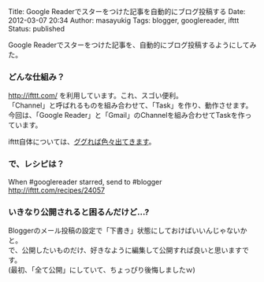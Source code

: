 Title: Google Readerでスターをつけた記事を自動的にブログ投稿する
Date: 2012-03-07 20:34
Author: masayukig
Tags: blogger, googlereader, ifttt
Status: published

Google
Readerでスターをつけた記事を、自動的にブログ投稿するようにしてみた。

### どんな仕組み？

<http://ifttt.com/> を利用しています。これ、スゴい便利。  
「Channel」と呼ばれるものを組み合わせて、「Task」を作り、動作させます。  
今回は、「Google
Reader」と「Gmail」のChannelを組み合わせてTaskを作っています。

ifttt自体については、[ググれば色々出てきます](https://www.google.co.jp/search?q=ifttt)。  

### で、レシピは？

When \#googlereader starred, send to \#blogger  
<http://ifttt.com/recipes/24057>

### いきなり公開されると困るんだけど...?

Bloggerのメール投稿の設定で「下書き」状態にしておけばいいんじゃないかと。  
で、公開したいものだけ、好きなように編集して公開すれば良いと思いますです。  
(最初、「全て公開」にしていて、ちょっぴり後悔しましたｗ)
